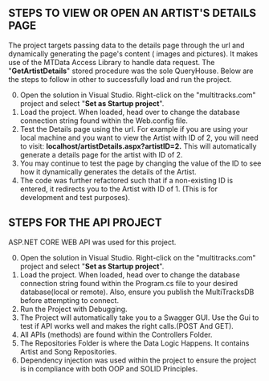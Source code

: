 STEPS TO VIEW OR OPEN AN ARTIST'S DETAILS PAGE
-----------------------------------------------
The project targets passing data to the details page  through the url and dynamically generating the page's content ( images and pictures). It makes use of the MTData Access Library to handle data request. The "**GetArtistDetails**" stored procedure was the sole QueryHouse.
Below are the steps to follow in other to successfully load and run the project.

0.  Open the solution in Visual Studio. Right-click on the "multitracks.com" project and select "**Set as Startup project**".
1.  Load the project. When loaded, head over to change the database connection string found within the Web.config file.
2.  Test the Details page using the url. For example if you are using your local machine and you want to view the Artist with ID of 2, you will need to  visit:  **localhost/artistDetails.aspx?artistID=2.** This will automatically generate a details page for the artist with ID of 2.
3.  You may continue to test the page by changing the value of the ID to see how it dynamically generates the details of the Artist.
4.  The code was further refactored such that if a non-existing ID is entered, it redirects you to the Artist with ID of 1. (This is for development and test purposes).


STEPS FOR THE API PROJECT
-------------------------
ASP.NET CORE WEB API  was used for this project.

0.  Open the solution in Visual Studio. Right-click on the "multitracks.com" project and select "**Set as Startup project**".
1.  Load the project. When loaded, head over to change the database connection string found within the Program.cs file to your desired database(local or remote). Also, ensure you  publish the MultiTracksDB before attempting to connect.
2.  Run the Project with Debugging.
3.  The Project will automatically take you to a Swagger GUI. Use the Gui to test if API works well and makes the right calls.(POST And GET).
4.  All APIs (methods) are found within the Controllers Folder.
5.  The Repositories Folder is where the Data Logic Happens. It contains Artist and Song Repositories.
6.  Dependency injection was used within the project to ensure the project is in compliance with both OOP and SOLID Principles.
